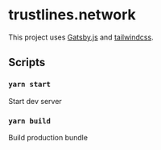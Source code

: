 # trustlines.network

This project uses [Gatsby.js](https://www.gatsbyjs.com/) and [tailwindcss](https://tailwindcss.com/).

## Scripts

### `yarn start`

Start dev server

### `yarn build`

Build production bundle
